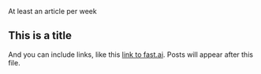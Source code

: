 At least an article per week

## This is a title

And you can include links, like this [link to fast.ai](https://www.fast.ai). Posts will appear after this file. 
